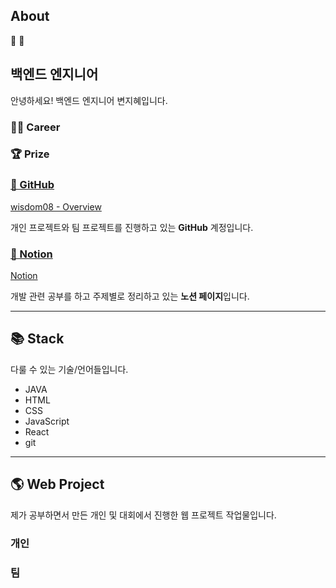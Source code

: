 ## About

🚀 🐼

## 백엔드 엔지니어

안녕하세요! 백엔드 엔지니어 변지혜입니다.

### 👨‍💻 Career

### 🏆 Prize

### [🐙 GitHub](https://github.com/wisdom08)

[wisdom08 - Overview](https://github.com/wisdom08)

개인 프로젝트와 팀 프로젝트를 진행하고 있는 **GitHub** 계정입니다.

### [📝 Notion](https://www.notion.so/cb94b2617d874bf0a13a4c40fbe4baab?v=15164a5ddbad4489be3eebba92e528e2)

[Notion](https://www.notion.so/cb94b2617d874bf0a13a4c40fbe4baab?v=15164a5ddbad4489be3eebba92e528e2)

개발 관련 공부를 하고 주제별로 정리하고 있는 **노션 페이지**입니다.

---

## 📚 Stack

다룰 수 있는 기술/언어들입니다.

- JAVA
- HTML
- CSS
- JavaScript
- React
- git

---

## 🌎 Web Project

제가 공부하면서 만든 개인 및 대회에서 진행한 웹 프로젝트 작업물입니다.

### 개인

### 팀

